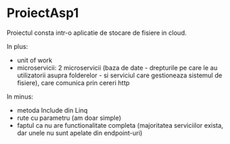 # ProiectAsp1

Proiectul consta intr-o aplicatie de stocare de fisiere in cloud.

In plus:
  - unit of work
  - microservicii: 2 microservicii (baza de date - drepturile pe care le au utilizatorii asupra folderelor - si serviciul care gestioneaza sistemul de fisiere), care comunica prin cereri http


In minus:
  - metoda Include din Linq
  - rute cu parametru (am doar simple)
  - faptul ca nu are functionalitate completa (majoritatea serviciilor exista, dar unele nu sunt apelate din endpoint-uri)
